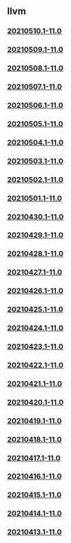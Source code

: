 ## llvm

### [20210510.1-11.0](20210510.1-11.0/index.html)
### [20210509.1-11.0](20210509.1-11.0/index.html)
### [20210508.1-11.0](20210508.1-11.0/index.html)
### [20210507.1-11.0](20210507.1-11.0/index.html)
### [20210506.1-11.0](20210506.1-11.0/index.html)
### [20210505.1-11.0](20210505.1-11.0/index.html)
### [20210504.1-11.0](20210504.1-11.0/index.html)
### [20210503.1-11.0](20210503.1-11.0/index.html)
### [20210502.1-11.0](20210502.1-11.0/index.html)
### [20210501.1-11.0](20210501.1-11.0/index.html)
### [20210430.1-11.0](20210430.1-11.0/index.html)
### [20210429.1-11.0](20210429.1-11.0/index.html)
### [20210428.1-11.0](20210428.1-11.0/index.html)
### [20210427.1-11.0](20210427.1-11.0/index.html)
### [20210426.1-11.0](20210426.1-11.0/index.html)
### [20210425.1-11.0](20210425.1-11.0/index.html)
### [20210424.1-11.0](20210424.1-11.0/index.html)
### [20210423.1-11.0](20210423.1-11.0/index.html)
### [20210422.1-11.0](20210422.1-11.0/index.html)
### [20210421.1-11.0](20210421.1-11.0/index.html)
### [20210420.1-11.0](20210420.1-11.0/index.html)
### [20210419.1-11.0](20210419.1-11.0/index.html)
### [20210418.1-11.0](20210418.1-11.0/index.html)
### [20210417.1-11.0](20210417.1-11.0/index.html)
### [20210416.1-11.0](20210416.1-11.0/index.html)
### [20210415.1-11.0](20210415.1-11.0/index.html)
### [20210414.1-11.0](20210414.1-11.0/index.html)
### [20210413.1-11.0](20210413.1-11.0/index.html)

